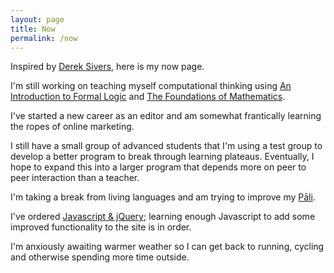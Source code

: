 ```yaml
---
layout: page
title: Now
permalink: /now
---
```

Inspired by [Derek Sivers][0], here is my now page.

I'm still working on teaching myself computational thinking using [An Introduction to Formal Logic][1] and [The Foundations of Mathematics][2].

I've started a new career as an editor and am somewhat frantically learning the ropes of online marketing.

I still have a small group of advanced students that I'm using a test group to develop a better program to break through learning plateaus. Eventually, I hope to expand this into a larger program that depends more on peer to peer interaction than a teacher.

I'm taking a break from living languages and am trying to improve my [Pāli][3].

I've ordered [Javascript & jQuery][4]; learning enough Javascript to add some improved functionality to the site is in order.

I'm anxiously awaiting warmer weather so I can get back to running, cycling and otherwise spending more time outside.


[0]: http://nownownow.com/about
[1]: https://www.amazon.com/gp/product/0521008042/
[2]: https://www.amazon.com/gp/product/019870643X/
[3]: https://en.wikipedia.org/wiki/Pali
[4]: https://www.amazon.com/gp/product/1118531647/
